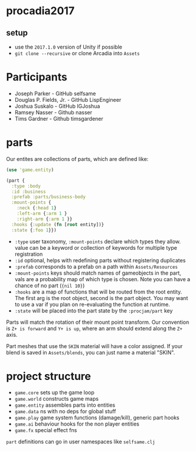 # procadia2017


## setup

* use the `2017.1.0` version of Unity if possible
* `git clone --recursive` or clone Arcadia into `Assets`

# Participants

* Joseph Parker - GitHub selfsame
* Douglas P. Fields, Jr. - GitHub LispEngineer
* Joshua Suskalo - GitHub IGJoshua
* Ramsey Nasser - Github nasser
* Tims Gardner - Github timsgardener


# parts

Our entites are collections of parts, which are defined like:

```clj
(use 'game.entity)

(part {
  :type :body
  :id :business
  :prefab :parts/business-body
  :mount-points {
    :neck {:head 1}
    :left-arm {:arm 1 }
    :right-arm {:arm 1 }} 
  :hooks {:update (fn [root entity])}
  :state {:foo 1}})
 ```
* `:type` user taxonomy, `:mount-points` declare which types they allow. value can be a keyword or collection of keywords for multiple type registration
* `:id` optional, helps with redefining parts without registering duplicates
* `:prefab` corresponds to a prefab on a path within `Assets/Resources`
* `:mount-points` keys should match names of gameobjects in the part, vals are a probability map of which type is chosen. Note you can have a chance of no part (`{nil 10}`)
* `:hooks` are a map of functions that will be routed from the root entity.  The first arg is the root object, second is the part object.  You may want to use a var if you plan on re-evaluating the function at runtime.
* `:state` will be placed into the part state by the `:procjam/part` key


Parts will match the rotation of their mount point transform.  Our convention is `Z+ is forward` and `Y+ is up`, where an arm should extend along the `Z+` axis.

Part meshes that use the `SKIN` material will have a color assigned.  If your blend is saved in `Assets/blends`, you can just name a material "SKIN".

# project structure

* `game.core` sets up the game loop
* `game.world` constructs game maps
* `game.entity` assembles parts into entities
* `game.data` ns with no deps for global stuff
* `game.play` game system functions (damage/kill), generic part hooks
* `game.ai` behaviour hooks for the non player entities
* `game.fx` special effect fns

`part` definitions can go in user namespaces like `selfsame.clj`

